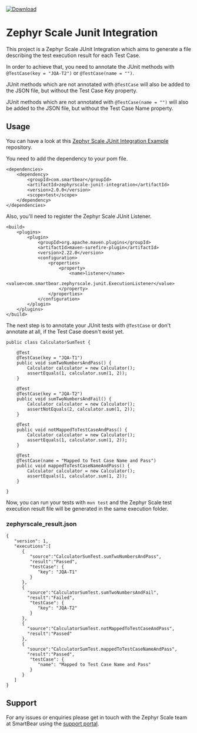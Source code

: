 [ ![Download](https://api.bintray.com/packages/avst/TM4J/tm4j-junit-integration/images/download.svg) ](https://bintray.com/avst/TM4J/tm4j-junit-integration/_latestVersion)

# Zephyr Scale Junit Integration

This project is a Zephyr Scale JUnit Integration which aims to generate a file describing the test execution result for each Test Case.

In order to achieve that, you need to annotate the JUnit methods with `@TestCase(key = "JQA-T2")` or `@TestCase(name = "")`.

JUnit methods which are not annotated with `@TestCase` will also be added to the JSON file, but without the Test Case Key property.

JUnit methods which are not annotated with `@TestCase(name = "")` will also be added to the JSON file, but without the Test Case Name property.

## Usage

You can have a look at this [Zephyr Scale JUnit Integration Example](https://bitbucket.org/smartbeartm4j/zephyrscale-junit-integration-example) repository.

You need to add the dependency to your pom file.

```
<dependencies>
    <dependency>
        <groupId>com.smartbear</groupId>
        <artifactId>zephyrscale-junit-integration</artifactId>
        <version>2.0.0</version>
        <scope>test</scope>
    </dependency>
</dependencies>
```

Also, you'll need to register the Zephyr Scale JUnit Listener.

```
<build>
    <plugins>
        <plugin>
            <groupId>org.apache.maven.plugins</groupId>
            <artifactId>maven-surefire-plugin</artifactId>
            <version>2.22.0</version>
            <configuration>
                <properties>
                    <property>
                        <name>listener</name>
                        <value>com.smartbear.zephyrscale.junit.ExecutionListener</value>
                    </property>
                </properties>
            </configuration>
        </plugin>
    </plugins>
</build>
```

The next step is to annotate your JUnit tests with `@TestCase` or don't annotate at all, if the Test Case doesn't exist yet.

```
public class CalculatorSumTest {

    @Test
    @TestCase(key = "JQA-T1")
    public void sumTwoNumbersAndPass() {
        Calculator calculator = new Calculator();
        assertEquals(1, calculator.sum(1, 2));
    }

    @Test
    @TestCase(key = "JQA-T2")
    public void sumTwoNumbersAndFail() {
        Calculator calculator = new Calculator();
        assertNotEquals(2, calculator.sum(1, 2));
    }

    @Test
    public void notMappedToTestCaseAndPass() {
        Calculator calculator = new Calculator();
        assertEquals(1, calculator.sum(1, 2));
    }

    @Test
    @TestCase(name = "Mapped to Test Case Name and Pass")
    public void mappedToTestCaseNameAndPass() {
        Calculator calculator = new Calculator();
        assertEquals(1, calculator.sum(1, 2));
    }

}

```

Now, you can run your tests with `mvn test` and the Zephyr Scale test execution result file will be generated in the same execution folder.

### zephyrscale_result.json

```
{
   "version": 1,
   "executions":[
      {
         "source":"CalculatorSumTest.sumTwoNumbersAndPass",
         "result":"Passed",
         "testCase": {
            "key": "JQA-T1"
         }
      },
      {
        "source":"CalculatorSumTest.sumTwoNumbersAndFail",
        "result":"Failed",
         "testCase": {
            "key": "JQA-T2"
         }
      },
      {
        "source":"CalculatorSumTest.notMappedToTestCaseAndPass",
        "result":"Passed"
      },
      {
        "source":"CalculatorSumTest.mappedToTestCaseNameAndPass",
        "result":"Passed",
         "testCase": {
            "name": "Mapped to Test Case Name and Pass"
         }
      }
   ]
}
```

## Support

For any issues or enquiries please get in touch with the Zephyr Scale team at SmartBear using the [support portal](https://support.smartbear.com/zephyr-scale/).
